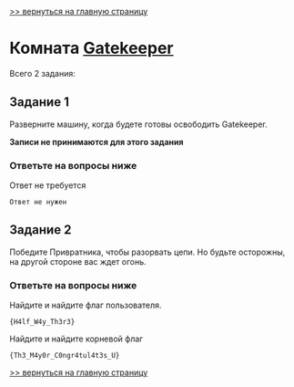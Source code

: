 [>> вернуться на главную страницу](https://github.com/BEPb/tryhackme/blob/master/README.md)

# Комната [Gatekeeper](https://tryhackme.com/r/room/gatekeeper) 

Всего 2 задания:
## Задание 1
Разверните машину, когда будете готовы освободить Gatekeeper.

**Записи не принимаются для этого задания**

### Ответьте на вопросы ниже
Ответ не требуется
```commandline
Ответ не нужен
```

## Задание 2
Победите Привратника, чтобы разорвать цепи. Но будьте осторожны, на другой стороне вас ждет огонь.

### Ответьте на вопросы ниже
Найдите и найдите флаг пользователя.
```commandline
{H4lf_W4y_Th3r3}
```
Найдите и найдите корневой флаг
```commandline
{Th3_M4y0r_C0ngr4tul4t3s_U}
```

[>> вернуться на главную страницу](https://github.com/BEPb/tryhackme/blob/master/README.md)